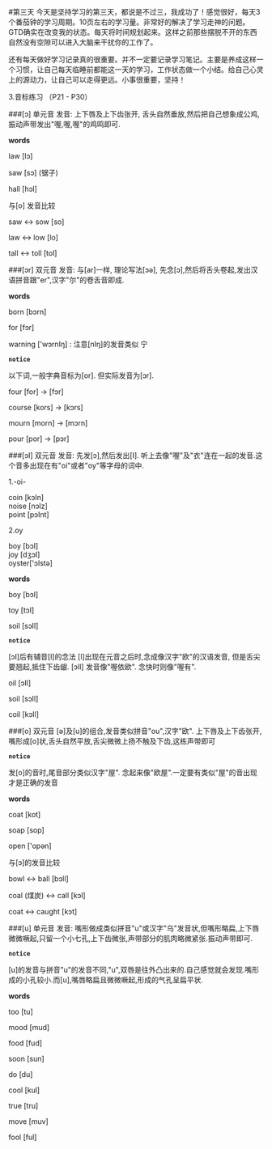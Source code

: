 #第三天
今天是坚持学习的第三天，都说是不过三，我成功了！感觉很好，每天3个番茄钟的学习周期。10页左右的学习量。非常好的解决了学习走神的问题。GTD确实在改变我的状态。每天将时间规划起来。这样之前那些摆脱不开的东西自然没有空隙可以进入大脑来干扰你的工作了。

还有每天做好学习记录真的很重要。并不一定要记录学习笔记。主要是养成这样一个习惯，让自己每天临睡前都能这一天的学习，工作状态做一个小结。给自己心灵上的源动力，让自己可以走得更远。小事很重要，坚持！

3.音标练习 （P21 - P30）

###[ɔ] 单元音
发音: 上下唇及上下齿张开, 舌头自然垂放,然后把自己想象成公鸡,振动声带发出"喔,喔,喔"的鸡鸣即可.

**words**

law [lɔ]

saw [sɔ]  (锯子)

hall [hɔl]

与[o] 发音比较

saw <-> sow [so]

law <-> low [lo]

tall <-> toll [tol]

###[ɔr] 双元音
发音: 与[ar]一样, 理论写法[ɔə], 先念[ɔ],然后将舌头卷起,发出汉语拼音跟"er",汉字"尔"的卷舌音即成.

**words**

born [bɔrn]

for [fɔr]

warning ['wɔrnIŋ] : 注意[nIŋ]的发音类似 宁

**`notice`**

以下词,一般字典音标为[or]. 但实际发音为[ɔr].

four [for] -> [fɔr]

course [kors] -> [kɔrs]

mourn [morn] -> [mɔrn]

pour [por] -> [pɔr]

###[ɔI] 双元音
发音: 先发[ɔ],然后发出[I]. 听上去像"喔"及"衣"连在一起的发音.这个音多出现在有"oi"或者"oy"等字母的词中.

1.-oi-

coin [kɔIn]    
noise [nɔIz]   
point [pɔInt]

2.oy

boy [bɔI]   
joy [dʒɔI]   
oyster['ɔIstə]

**words**

boy [bɔI]

toy [tɔI]

soil [sɔIl]

**`notice`**

[ɔI]后有辅音[l]的念法
[l]出现在元音之后时,念成像汉字"欧"的汉语发音, 但是舌尖要翘起,抵住下齿龈. [ɔIl] 发音像"喔依欧". 念快时则像"喔有".

oil [ɔIl]

soil [sɔIl]

coil [kɔIl]


###[o] 双元音
[ə]及[u]的组合,发音类似拼音"ou",汉字"欧". 上下唇及上下齿张开,嘴形成[o]状,舌头自然平放,舌尖微微上扬不触及下齿,这栋声带即可

**`notice`**

发[o]的音时,尾音部分类似汉字"屋". 念起来像"欧屋".一定要有类似"屋"的音出现才是正确的发音

**words**

coat [kot]

soap [sop]

open ['opən]

与[ɔ]的发音比较

bowl <-> ball [bɔll]

coal (煤炭) <-> call [kɔl]

coat <-> caught [kɔt]

###[u] 单元音
发音: 嘴形做成类似拼音"u"或汉字"乌"发音状,但嘴形略扁,上下唇微微噘起,只留一个小七孔,上下齿微张,声带部分的肌肉略微紧张.振动声带即可.

**`notice`**

[u]的发音与拼音"u"的发音不同,"u",双唇是往外凸出来的.自己感觉就会发现.嘴形成的小孔较小.而[u],嘴唇略扁且微微噘起,形成的气孔呈扁平状.

**words**

too [tu]

mood [mud]

food [fud]

soon [sun]

do [du]

cool [kul]

true [tru]

move [muv]

fool [ful]